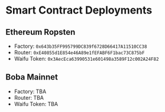 # Smart Contract Deployments

## Ethereum Ropsten
- Factory: `0x643b35FF995799DC839f6728D66417A11510CC38`
- Router: `0xE40855d1E854e46A89e1fEFABF6F1bac73C875bF`
- Waifu Token: `0x3AecEca63990531e601498a3589F12c002A24F82`

## Boba Mainnet
- Factory: TBA
- Router: TBA
- Waifu Token: TBA